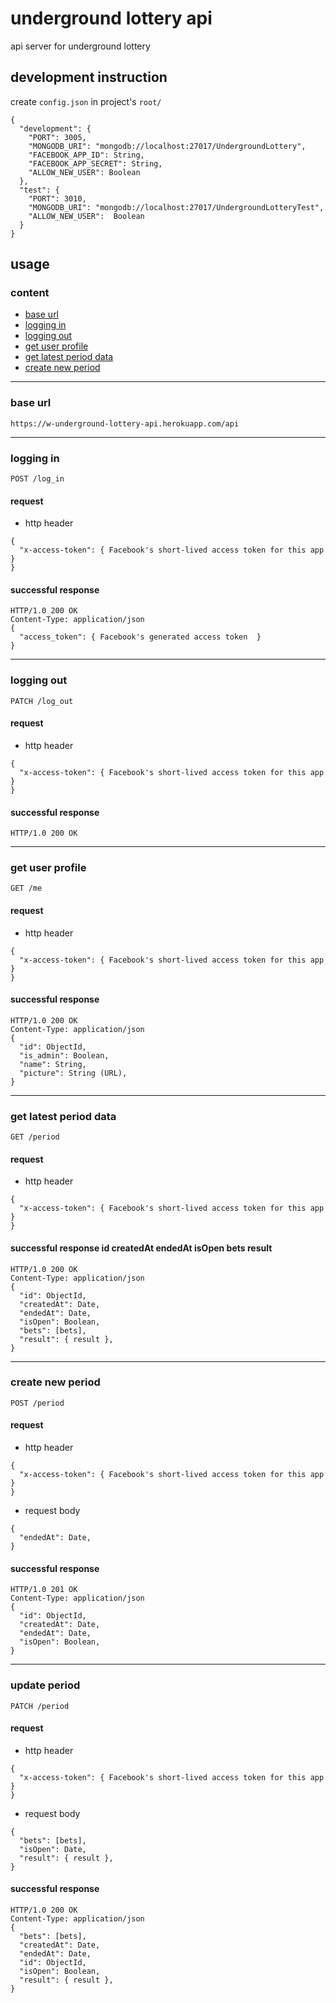 # underground lottery api

api server for underground lottery

## development instruction

create ```config.json``` in project's ```root/```

```
{
  "development": {
    "PORT": 3005,
    "MONGODB_URI": "mongodb://localhost:27017/UndergroundLottery",
    "FACEBOOK_APP_ID": String,
    "FACEBOOK_APP_SECRET": String,
    "ALLOW_NEW_USER": Boolean
  },
  "test": {
    "PORT": 3010,
    "MONGODB_URI": "mongodb://localhost:27017/UndergroundLotteryTest",
    "ALLOW_NEW_USER":  Boolean
  }
}
```

## usage
### content
- [base url](#base-url)
- [logging in](#logging-in)
- [logging out](#logging-out)
- [get user profile](#get-user-profile)
- [get latest period data](#get-latest-period-data)
- [create new period](#create-new-period)

---

### base url
```
https://w-underground-lottery-api.herokuapp.com/api
```

---

### logging in
```
POST /log_in
```

#### request
* http header

```
{
  "x-access-token": { Facebook's short-lived access token for this app }
}
```

#### successful response
```
HTTP/1.0 200 OK
Content-Type: application/json
{
  "access_token": { Facebook's generated access token  }
}
```

---

### logging out
```
PATCH /log_out
```

#### request
* http header

```
{
  "x-access-token": { Facebook's short-lived access token for this app }
}
```

#### successful response
```
HTTP/1.0 200 OK
```

---

### get user profile
```
GET /me
```

#### request
* http header

```
{
  "x-access-token": { Facebook's short-lived access token for this app }
}
```

#### successful response
```
HTTP/1.0 200 OK
Content-Type: application/json
{
  "id": ObjectId,
  "is_admin": Boolean,
  "name": String,
  "picture": String (URL),
}
```

---

### get latest period data
```
GET /period
```

#### request
* http header

```
{
  "x-access-token": { Facebook's short-lived access token for this app }
}
```

#### successful response id createdAt endedAt isOpen bets result
```
HTTP/1.0 200 OK
Content-Type: application/json
{
  "id": ObjectId,
  "createdAt": Date,
  "endedAt": Date,
  "isOpen": Boolean,
  "bets": [bets],
  "result": { result },
}
```

---

### create new period
```
POST /period
```

#### request
* http header

```
{
  "x-access-token": { Facebook's short-lived access token for this app }
}
```
* request body

```
{
  "endedAt": Date,
}
```

#### successful response
```
HTTP/1.0 201 OK
Content-Type: application/json
{
  "id": ObjectId,
  "createdAt": Date,
  "endedAt": Date,
  "isOpen": Boolean,
}
```

---

### update period
```
PATCH /period
```

#### request
* http header

```
{
  "x-access-token": { Facebook's short-lived access token for this app }
}
```
* request body

```
{
  "bets": [bets],
  "isOpen": Date,
  "result": { result },
}
```

#### successful response
```
HTTP/1.0 200 OK
Content-Type: application/json
{
  "bets": [bets],
  "createdAt": Date,
  "endedAt": Date,
  "id": ObjectId,
  "isOpen": Boolean,
  "result": { result },
}
```
